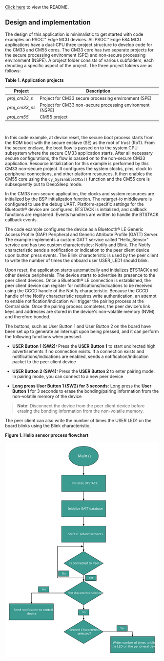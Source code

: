 [Click here](../README.md) to view the README.

## Design and implementation

The design of this application is minimalistic to get started with code examples on PSOC&trade; Edge MCU devices. All PSOC&trade; Edge E84 MCU applications have a dual-CPU three-project structure to develop code for the CM33 and CM55 cores. The CM33 core has two separate projects for the secure processing environment (SPE) and non-secure processing environment (NSPE). A project folder consists of various subfolders, each denoting a specific aspect of the project. The three project folders are as follows:

**Table 1. Application projects**

Project | Description
--------|------------------------
*proj_cm33_s* | Project for CM33 secure processing environment (SPE)
*proj_cm33_ns* | Project for CM33 non-secure processing environment (NSPE)
*proj_cm55* | CM55 project

<br>

In this code example, at device reset, the secure boot process starts from the ROM boot with the secure enclave (SE) as the root of trust (RoT). From the secure enclave, the boot flow is passed on to the system CPU subsystem where the secure CM33 application starts. After all necessary secure configurations, the flow is passed on to the non-secure CM33 application. Resource initialization for this example is performed by this CM33 non-secure project. It configures the system clocks, pins, clock to peripheral connections, and other platform resources. It then enables the CM55 core using the `Cy_SysEnableCM55()` function and the CM55 core is subsequently put to DeepSleep mode.

In the CM33 non-secure application, the clocks and system resources are initialized by the BSP initialization function. The retarget-io middleware is configured to use the debug UART. Platform-specific settings for the Bluetooth&reg; device are configured, BTSTACK is initialized, and callback functions are registered. Events handlers are written to handle the BTSTACK callback events.

The code example configures the device as a Bluetooth&reg; LE Generic Access Profile (GAP) Peripheral and Generic Attribute Profile (GATT) Server. The example implements a custom GATT service called "Hello_Sensor" service and has two custom characteristics: Notify and Blink. The Notify characteristic sends a notification or indication to the peer client device upon button press events. The Blink characteristic is used by the peer client to write the number of times the onboard user USER_LED1 should blink.

Upon reset, the application starts automatically and initializes BTSTACK and other device peripherals. The device starts to advertise its presence to the peer client devices. Once a Bluetooth&reg; LE connection is established, the peer client device can register for notifications/indications to be received using the CCCD handle of the Notify characteristic. Because the CCCD handle of the Notify characteristic requires write authentication, an attempt to enable notification/indication will trigger the pairing process at the Central side. Once the pairing process completes, the peer device's link keys and addresses are stored in the device's non-volatile memory (NVM) and therefore bonded.

The buttons, such as User Button 1 and User Button 2 on the board have been set up to generate an interrupt upon being pressed, and it can perform the following functions when pressed.

- **USER Button 1 (SW2):** Press the **USER Button 1** to start undirected high advertisements if no connection exists. If a connection exists and notifications/indications are enabled, sends a notification/indication packet to the peer client device

- **USER Button 2 (SW4):** Press the **USER Button 2** to enter pairing mode. In pairing mode, you can connect to a new peer device

- **Long press User Button 1 (SW2) for 3 seconds:** Long press the **User Button 1** for 3 seconds to erase the bonding/pairing information from the non-volatile memory of the device

> **Note:** Disconnect the device from the peer client device before erasing the bonding information from the non-volatile memory.

The peer client can also write the number of times the USER LED1 on the board blinks using the Blink characteristic.

**Figure 1. Hello sensor process flowchart**

   ![](../images/flowchart.svg)

<br>